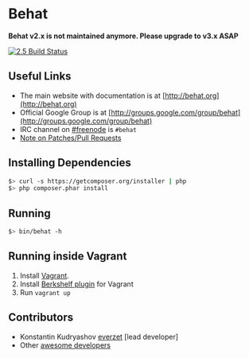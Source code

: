 Behat
=====

**Behat v2.x is not maintained anymore. Please upgrade to v3.x ASAP**

[![2.5 Build Status](https://secure.travis-ci.org/Behat/Behat.png?branch=2.5)](http://travis-ci.org/Behat/Behat)

Useful Links
------------

- The main website with documentation is at [http://behat.org](http://behat.org)
- Official Google Group is at [http://groups.google.com/group/behat](http://groups.google.com/group/behat)
- IRC channel on [#freenode](http://freenode.net/) is `#behat`
- [Note on Patches/Pull Requests](CONTRIBUTING.md)

Installing Dependencies
-----------------------

```bash
$> curl -s https://getcomposer.org/installer | php
$> php composer.phar install
```

Running
-------

```bash
$> bin/behat -h
```

Running inside Vagrant
----------------------

1. Install [Vagrant](http://www.vagrantup.com).
2. Install [Berkshelf plugin](http://berkshelf.com/#vagrant_with_berkshelf) for Vagrant
3. Run `vagrant up`

Contributors
------------

- Konstantin Kudryashov [everzet](http://github.com/everzet) [lead developer]
- Other [awesome developers](https://github.com/Behat/Behat/graphs/contributors)
